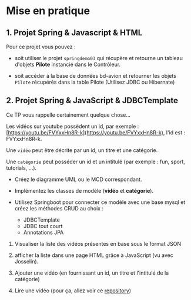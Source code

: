 # Mise en pratique

## 1. Projet Spring & Javascript & HTML

Pour ce projet vous pouvez :

- soit utiliser le projet `springdemo03` qui récupère et retourne un tableau d'objets **Pilote** instancié dans le Contrôleur.

- soit accéder à la base de données bd-avion et retourner les objets `Pilote` récupérés dans la table Pilote (Utilisez JDBC ou Hibernate)

## 2. Projet Spring & JavaScript & JDBCTemplate

Ce TP vous rappelle certainement quelque chose...

Les vidéos sur youtube possèdent un id, par exemple : [https://youtu.be/FVYxxHn8R-k](https://youtu.be/FVYxxHn8R-k), l'id est : FVYxxHn8R-k.

Une ```vidéo``` peut être décrite par un id, un titre et une catégorie.

Une ```catégorie``` peut posséder un id et un intitulé (par exemple : fun, sport, tutorials, ...).

- Créez le diagramme UML ou le MCD correspondant.
- Implémentez les classes de modèle (**vidéo** et **catégorie**).
- Utilisez Springboot pour connecter ce modèle avec une base mysql et créez les méthodes CRUD au choix :

    - JDBCTemplate
    - JDBC tout court
    - Annotations JPA

1) Visualiser la liste des vidéos présentes en base sous le format JSON 

2) afficher la liste dans une page HTML grâce à JavaScript (vu avec Josselin).

2) Ajouter une vidéo (en fournissant un id, un titre et l'intitulé de la catégorie)

3) Lire une vidéo (pour ça, allez voir ce [repository](https://github.com/jtobelem-simplon/simple-webview))
